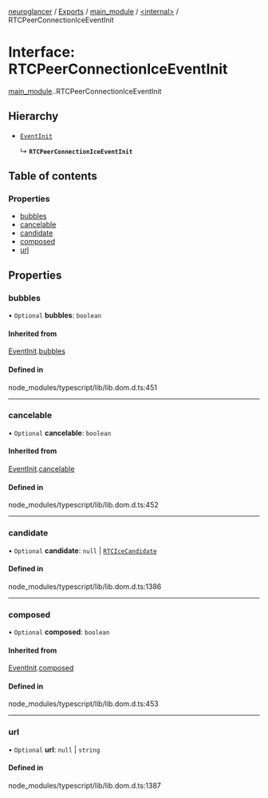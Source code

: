 [neuroglancer](../README.md) / [Exports](../modules.md) / [main\_module](../modules/main_module.md) / [<internal\>](../modules/main_module._internal_.md) / RTCPeerConnectionIceEventInit

# Interface: RTCPeerConnectionIceEventInit

[main_module](../modules/main_module.md).[<internal>](../modules/main_module._internal_.md).RTCPeerConnectionIceEventInit

## Hierarchy

- [`EventInit`](main_module._internal_.EventInit.md)

  ↳ **`RTCPeerConnectionIceEventInit`**

## Table of contents

### Properties

- [bubbles](main_module._internal_.RTCPeerConnectionIceEventInit.md#bubbles)
- [cancelable](main_module._internal_.RTCPeerConnectionIceEventInit.md#cancelable)
- [candidate](main_module._internal_.RTCPeerConnectionIceEventInit.md#candidate)
- [composed](main_module._internal_.RTCPeerConnectionIceEventInit.md#composed)
- [url](main_module._internal_.RTCPeerConnectionIceEventInit.md#url)

## Properties

### bubbles

• `Optional` **bubbles**: `boolean`

#### Inherited from

[EventInit](main_module._internal_.EventInit.md).[bubbles](main_module._internal_.EventInit.md#bubbles)

#### Defined in

node_modules/typescript/lib/lib.dom.d.ts:451

___

### cancelable

• `Optional` **cancelable**: `boolean`

#### Inherited from

[EventInit](main_module._internal_.EventInit.md).[cancelable](main_module._internal_.EventInit.md#cancelable)

#### Defined in

node_modules/typescript/lib/lib.dom.d.ts:452

___

### candidate

• `Optional` **candidate**: ``null`` \| [`RTCIceCandidate`](../modules/main_module._internal_.md#rtcicecandidate)

#### Defined in

node_modules/typescript/lib/lib.dom.d.ts:1386

___

### composed

• `Optional` **composed**: `boolean`

#### Inherited from

[EventInit](main_module._internal_.EventInit.md).[composed](main_module._internal_.EventInit.md#composed)

#### Defined in

node_modules/typescript/lib/lib.dom.d.ts:453

___

### url

• `Optional` **url**: ``null`` \| `string`

#### Defined in

node_modules/typescript/lib/lib.dom.d.ts:1387
